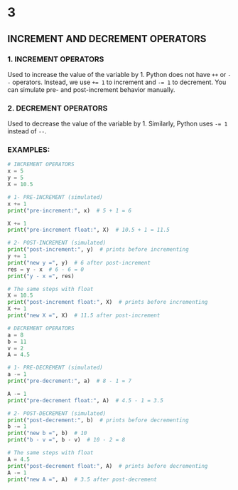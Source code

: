 # 3

## INCREMENT AND DECREMENT OPERATORS

### 1. INCREMENT OPERATORS

Used to increase the value of the variable by 1. Python does not have `++` or `--` operators. Instead, we use `+= 1` to increment and `-= 1` to decrement. You can simulate pre- and post-increment behavior manually.

### 2. DECREMENT OPERATORS

Used to decrease the value of the variable by 1. Similarly, Python uses `-= 1` instead of `--`.

### EXAMPLES:

```python
# INCREMENT OPERATORS
x = 5
y = 5
X = 10.5

# 1- PRE-INCREMENT (simulated)
x += 1
print("pre-increment:", x)  # 5 + 1 = 6

X += 1
print("pre-increment float:", X)  # 10.5 + 1 = 11.5

# 2- POST-INCREMENT (simulated)
print("post-increment:", y)  # prints before incrementing
y += 1
print("new y =", y)  # 6 after post-increment
res = y - x  # 6 - 6 = 0
print("y - x =", res)

# The same steps with float
X = 10.5
print("post-increment float:", X)  # prints before incrementing
X += 1
print("new X =", X)  # 11.5 after post-increment

# DECREMENT OPERATORS
a = 8
b = 11
v = 2
A = 4.5

# 1- PRE-DECREMENT (simulated)
a -= 1
print("pre-decrement:", a)  # 8 - 1 = 7

A -= 1
print("pre-decrement float:", A)  # 4.5 - 1 = 3.5

# 2- POST-DECREMENT (simulated)
print("post-decrement:", b)  # prints before decrementing
b -= 1
print("new b =", b)  # 10
print("b - v =", b - v)  # 10 - 2 = 8

# The same steps with float
A = 4.5
print("post-decrement float:", A)  # prints before decrementing
A -= 1
print("new A =", A)  # 3.5 after post-decrement

```